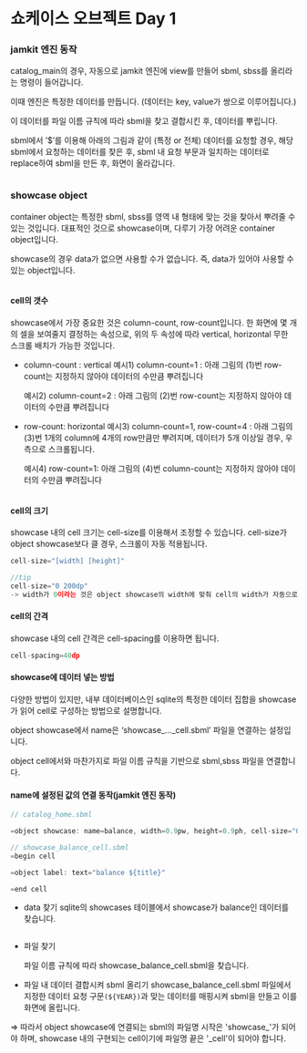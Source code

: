 # 쇼케이스 오브젝트 Day 1

### jamkit 엔진 동작

catalog_main의 경우, 자동으로 jamkit 엔진에 view를 만들어 sbml, sbss를 올리라는 명령이 들어갑니다.

이때 엔진은 특정한 데이터를 만듭니다. (데이터는 key, value가 쌍으로 이루어집니다.)

이 데이터를 파일 이름 규칙에 따라 sbml을 찾고 결합시킨 후, 데이터를 뿌립니다.

sbml에서 ’$’를 이용해 아래의 그림과 같이 (특정 or 전체) 데이터를 요청할 경우, 해당 sbml에서 요청하는 데이터를 찾은 후, sbml 내 요청 부문과 일치하는 데이터로 replace하여 sbml을 만든 후, 화면이 올라갑니다.

<figure><img src="images/image.png" alt=""><figcaption></figcaption></figure>

### showcase object

container object는 특정한 sbml, sbss를 영역 내 형태에 맞는 것을 찾아서 뿌려줄 수 있는 것입니다. 대표적인 것으로 showcase이며, 다루기 가장 어려운 container object입니다.

showcase의 경우 data가 없으면 사용할 수가 없습니다. 즉, data가 있어야 사용할 수 있는 object입니다.

<figure><img src="images/image (34).png" alt=""><figcaption></figcaption></figure>

#### cell의 갯수

showcase에서 가장 중요한 것은 column-count, row-count입니다. 한 화면에 몇 개의 셀을 보여줄지 결정하는 속성으로, 위의 두 속성에 따라 vertical, horizontal 무한 스크롤 배치가 가능한 것입니다.

* column-count : vertical
  예시1) column-count=1 : 아래 그림의 (1)번
  row-count는 지정하지 않아야 데이터의 수만큼 뿌려집니다
  
  예시2) column-count=2 : 아래 그림의 (2)번
  row-count는 지정하지 않아야 데이터의 수만큼 뿌려집니다

* row-count: horizontal
  예시3) column-count=1, row-count=4 : 아래 그림의 (3)번
  1개의 column에 4개의 row만큼만 뿌려지며, 데이터가 5개 이상일 경우, 우측으로 스크롤됩니다.
  
  예시4) row-count=1: 아래 그림의 (4)번
  column-count는 지정하지 않아야 데이터의 수만큼 뿌려집니다

<figure><img src="images/image (24).png" alt=""><figcaption></figcaption></figure>

#### cell의 크기

showcase 내의 cell 크기는 cell-size를 이용해서 조정할 수 있습니다. cell-size가 object showcase보다 클 경우, 스크롤이 자동 적용됩니다.

```javascript
cell-size="[width] [height]"

//tip
cell-size="0 200dp"
-> width가 0이라는 것은 object showcase의 width에 맞춰 cell의 width가 자동으로 조정되는 것입니다.
```

#### cell의 간격

showcase 내의 cell 간격은 cell-spacing를 이용하면 됩니다.

```javascript
cell-spacing=40dp
```

#### showcase에 데이터 넣는 방법

다양한 방법이 있지만, 내부 데이터베이스인 sqlite의 특정한 데이터 집합을 showcase가 읽어 cell로 구성하는 방법으로 설명합니다.

object showcase에서 name은 ‘showcase_…_cell.sbml’ 파일을 연결하는 설정입니다.

object cell에서와 마찬가지로 파일 이름 규칙을 기반으로 sbml,sbss 파일을 연결합니다.

#### name에 설정된 값의 연결 동작(jamkit 엔진 동작)

```javascript
// catalog_home.sbml

=object showcase: name=balance, width=0.9pw, height=0.9ph, cell-size="0 30dp", cell-spacing=10dp

// showcase_balance_cell.sbml
=begin cell

=object label: text="balance ${title}"

=end cell
```

* data 찾기
  sqlite의 showcases 테이블에서 showcase가 balance인 데이터를 찾습니다.

<figure><img src="images/image (19).png" alt=""><figcaption></figcaption></figure>

*   파일 찾기

    파일 이름 규칙에 따라 showcase_balance_cell.sbml을 찾습니다.
* 파일 내 데이터 결합시켜 sbml 올리기
  showcase_balance_cell.sbml 파일에서 지정한 데이터 요청 구문`(${YEAR})`과 맞는 데이터를 매핑시켜 sbml을 만들고 이를 화면에 올립니다.

⇒ 따라서 object showcase에 연결되는 sbml의 파일명 시작은 'showcase_'가 되어야 하며, showcase 내의 구현되는 cell이기에 파일명 끝은 '_cell'이 되어야 합니다.
